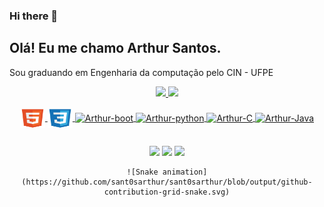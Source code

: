 ### Hi there 👋

  ## Olá! Eu me chamo Arthur Santos. 
  Sou graduando em Engenharia da computação pelo CIN - UFPE

<div align="center">
  <a href="https://github.com/sant0sarthur">
  <img height="180em" src="https://github-readme-stats.vercel.app/api?username=Sant0sarthur&show_icons=true&theme=dark&include_all_commits=true&count_private=true"/>
  <img height="180em" src="https://github-readme-stats.vercel.app/api/top-langs/?username=Sant0sarthur&layout=compact&langs_count=7&theme=dark"/>
</div>
<div align="center" style="display: inline_block"><br>
  <img align="center" alt="Arthur-HTML" height="30" width="40" src="https://raw.githubusercontent.com/devicons/devicon/master/icons/html5/html5-original.svg">
  <img align="center" alt="Arthur-CSS" height="30" width="40" src="https://raw.githubusercontent.com/devicons/devicon/master/icons/css3/css3-original.svg">
  <img align="center" alt="Arthur-boot" height="30" width="40" src="https://user-images.githubusercontent.com/84881858/176796999-25604550-1da0-46f6-a447-f0aef5f40553.png">
  <img align="center" alt="Arthur-python" height="30" width="40"src="https://user-images.githubusercontent.com/84881858/176797158-c790f979-92d2-40e5-b40b-d3d374e4b28b.png" />
  <img align="center" alt="Arthur-C" height="30" width="40" src="https://user-images.githubusercontent.com/84881858/176797217-b2ff48e2-7d97-4179-aa46-126aa7897cbf.png" />    
  <img align="center" alt="Arthur-Java" height="30" width="40"src="https://user-images.githubusercontent.com/84881858/176797028-d0e71d0a-d183-4525-9a79-d596890f787f.png" />       

  </div>

  ##
  
   <div align="center"> 
  <a href="https://www.instagram.com/sant0s_arthur/" target="_blank"><img src="https://img.shields.io/badge/-Instagram-%23E4405F?style=for-the-badge&logo=instagram&logoColor=white" target="_blank"></a>
  <a href = "mailto:arthurguilherme348@gmail.com"><img src="https://img.shields.io/badge/-Gmail-%23333?style=for-the-badge&logo=gmail&logoColor=white" target="_blank"></a>
  <a href="https://www.linkedin.com/in/sant0sarthur/" target="_blank"><img src="https://img.shields.io/badge/-LinkedIn-%230077B5?style=for-the-badge&logo=linkedin&logoColor=white" target="_blank"></a> 
     
    ![Snake animation](https://github.com/sant0sarthur/sant0sarthur/blob/output/github-contribution-grid-snake.svg)
  </div>
